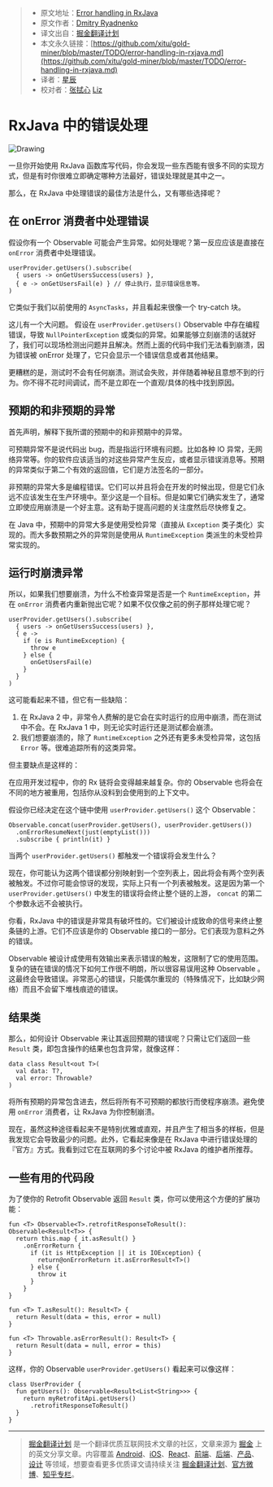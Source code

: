
  > * 原文地址：[Error handling in RxJava](https://rongi.github.io/kotlin-blog/rxjava/rx/2017/08/01/error-handling-in-rxjava.html)
  > * 原文作者：[Dmitry Ryadnenko](https://twitter.com/KotlinBlog)
  > * 译文出自：[掘金翻译计划](https://github.com/xitu/gold-miner)
  > * 本文永久链接：[https://github.com/xitu/gold-miner/blob/master/TODO/error-handling-in-rxjava.md](https://github.com/xitu/gold-miner/blob/master/TODO/error-handling-in-rxjava.md)
  > * 译者：[星辰](https://www.zhihu.com/people/tmpbook)
  > * 校对者：[张拭心](https://github.com/shixinzhang) [Liz](https://github.com/lizwangying)

  # RxJava 中的错误处理

  ![Drawing](https://rongi.github.io/kotlin-blog/assets/error-handling-in-rxjava-title.jpg)

一旦你开始使用 RxJava 函数库写代码，你会发现一些东西能有很多不同的实现方式，但是有时你很难立即确定哪种方法最好，错误处理就是其中之一。

那么，在 RxJava 中处理错误的最佳方法是什么，又有哪些选择呢？

## 在 onError 消费者中处理错误

假设你有一个 Observable 可能会产生异常。如何处理呢？第一反应应该是直接在 `onError` 消费者中处理错误。

    userProvider.getUsers().subscribe(
      { users -> onGetUsersSuccess(users) },
      { e -> onGetUsersFail(e) } // 停止执行，显示错误信息等。
    )

它类似于我们以前使用的 `AsyncTasks`，并且看起来很像一个 try-catch 块。

这儿有一个大问题。 假设在 `userProvider.getUsers()` Observable 中存在编程错误，导致 `NullPointerException` 或类似的异常。如果能够立刻崩溃的话就好了，我们可以现场检测出问题并且解决。然而上面的代码中我们无法看到崩溃，因为错误被 onError 处理了，它只会显示一个错误信息或者其他结果。

更糟糕的是，测试时不会有任何崩溃。测试会失败，并伴随着神秘且意想不到的行为。你不得不花时间调试，而不是立即在一个直观/具体的栈中找到原因。

## 预期的和非预期的异常

首先声明，解释下我所谓的预期中的和非预期中的异常。

可预期异常不是说代码出 bug，而是指运行环境有问题。比如各种 IO 异常，无网络异常等。你的软件应该适当的对这些异常产生反应，或者显示错误消息等。预期的异常类似于第二个有效的返回值，它们是方法签名的一部分。

非预期的异常大多是编程错误。它们可以并且将会在开发的时候出现，但是它们永远不应该发生在生产环境中。至少这是一个目标。但是如果它们确实发生了，通常立即使应用崩溃是一个好主意。这有助于提高问题的关注度然后尽快修复之。

在 Java 中，预期中的异常大多是使用受检异常（直接从 `Exception` 类子类化）实现的。而大多数预期之外的异常则是使用从 `RuntimeException` 类派生的未受检异常实现的。

## 运行时崩溃异常

所以，如果我们想要崩溃，为什么不检查异常是否是一个 `RuntimeException`，并在 `onError` 消费者内重新抛出它呢？如果不仅仅像之前的例子那样处理它呢？

    userProvider.getUsers().subscribe(
      { users -> onGetUsersSuccess(users) },
      { e ->
        if (e is RuntimeException) {
          throw e
        } else {
          onGetUsersFail(e)
        }
      }
    )

这可能看起来不错，但它有一些缺陷：

1. 在 RxJava 2 中，非常令人费解的是它会在实时运行的应用中崩溃，而在测试中不会。在 RxJava 1 中，则无论实时运行还是测试都会崩溃。
2. 我们想要崩溃的，除了 `RuntimeException` 之外还有更多未受检异常，这包括 `Error` 等。很难追踪所有的这类异常。

但主要缺点是这样的：

在应用开发过程中，你的 Rx 链将会变得越来越复杂。你的 Observable 也将会在不同的地方被重用，包括你从没料到会使用到的上下文中。

假设你已经决定在这个链中使用 `userProvider.getUsers()` 这个 Observable：

    Observable.concat(userProvider.getUsers(), userProvider.getUsers())
      .onErrorResumeNext(just(emptyList()))
      .subscribe { println(it) }

当两个 `userProvider.getUsers()` 都触发一个错误将会发生什么？

现在，你可能认为这两个错误都分别映射到一个空列表上，因此将会有两个空列表被触发。不过你可能会惊讶的发现，实际上只有一个列表被触发。这是因为第一个 `userProvider.getUsers()` 中发生的错误将会终止整个链的上游， `concat` 的第二个参数永远不会被执行。

你看，RxJava 中的错误是非常具有破坏性的。它们被设计成致命的信号来终止整条链的上游。它们不应该是你的 Observable 接口的一部分。它们表现为意料之外的错误。

Observable 被设计成使用有效输出来表示错误的触发，这限制了它的使用范围。复杂的链在错误的情况下如何工作很不明朗，所以很容易误用这种 Observable 。这最终会导致错误。非常恶心的错误，只能偶尔重现的（特殊情况下，比如缺少网络）而且不会留下堆栈痕迹的错误。

## 结果类

那么，如何设计 Observable 来让其返回预期的错误呢？只需让它们返回一些 `Result` 类，即包含操作的结果也包含异常，就像这样：

    data class Result<out T>(
      val data: T?,
      val error: Throwable?
    )

将所有预期的异常包含进去，然后将所有不可预期的都放行而使程序崩溃。避免使用 `onError` 消费者，让 RxJava 为你控制崩溃。

现在，虽然这种途径看起来不是特别优雅或直观，并且产生了相当多的样板，但是我发现它会导致最少的问题。此外，它看起来像是在 RxJava 中进行错误处理的『官方』方式。我看到过它在互联网的多个讨论中被 RxJava 的维护者所推荐。

## 一些有用的代码段

为了使你的 Retrofit Observable 返回 `Result` 类，你可以使用这个方便的扩展功能：

    fun <T> Observable<T>.retrofitResponseToResult(): Observable<Result<T>> {
      return this.map { it.asResult() }
        .onErrorReturn {
          if (it is HttpException || it is IOException) {
            return@onErrorReturn it.asErrorResult<T>()
          } else {
            throw it
          }
        }
    }

    fun <T> T.asResult(): Result<T> {
      return Result(data = this, error = null)
    }

    fun <T> Throwable.asErrorResult(): Result<T> {
      return Result(data = null, error = this)
    }

这样，你的 Observable `userProvider.getUsers()` 看起来可以像这样：


    class UserProvider {
      fun getUsers(): Observable<Result<List<String>>> {
        return myRetrofitApi.getUsers()
          .retrofitResponseToResult()
      }
    }


  ---

  > [掘金翻译计划](https://github.com/xitu/gold-miner) 是一个翻译优质互联网技术文章的社区，文章来源为 [掘金](https://juejin.im) 上的英文分享文章。内容覆盖 [Android](https://github.com/xitu/gold-miner#android)、[iOS](https://github.com/xitu/gold-miner#ios)、[React](https://github.com/xitu/gold-miner#react)、[前端](https://github.com/xitu/gold-miner#前端)、[后端](https://github.com/xitu/gold-miner#后端)、[产品](https://github.com/xitu/gold-miner#产品)、[设计](https://github.com/xitu/gold-miner#设计) 等领域，想要查看更多优质译文请持续关注 [掘金翻译计划](https://github.com/xitu/gold-miner)、[官方微博](http://weibo.com/juejinfanyi)、[知乎专栏](https://zhuanlan.zhihu.com/juejinfanyi)。
  